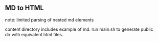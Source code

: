 ## MD to HTML

note: limited parsing of nested md elements

content directory includes example of md. run main.sh to generate public dir with equivalent html files. 
